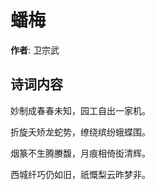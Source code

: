 # 蟠梅

**作者**: 卫宗武

## 诗词内容

妙制成春春未知，园工自出一家机。

折旋夭矫龙蛇势，缭绕缤纷蛾蝶围。

烟篆不生腾賸馥，月痕相倚衒清辉。

西城纤巧仍如旧，祇慨梨云昨梦非。

